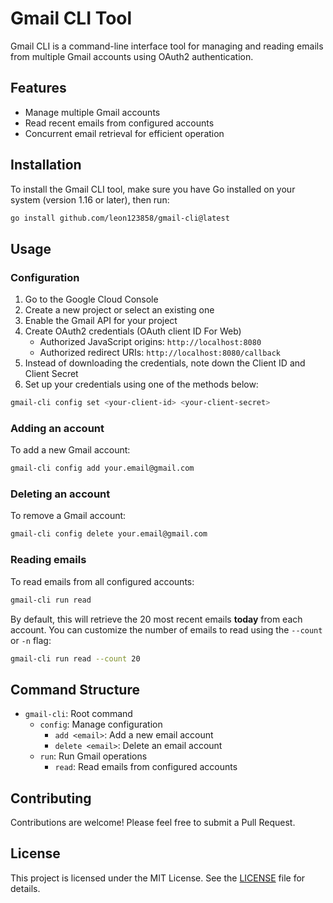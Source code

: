 # Gmail CLI Tool

Gmail CLI is a command-line interface tool for managing and reading emails from multiple Gmail accounts using OAuth2 authentication.

## Features

- Manage multiple Gmail accounts
- Read recent emails from configured accounts
- Concurrent email retrieval for efficient operation

## Installation

To install the Gmail CLI tool, make sure you have Go installed on your system (version 1.16 or later), then run:

```bash
go install github.com/leon123858/gmail-cli@latest
```

## Usage

### Configuration

1. Go to the Google Cloud Console
2. Create a new project or select an existing one
3. Enable the Gmail API for your project
4. Create OAuth2 credentials (OAuth client ID For Web)
   - Authorized JavaScript origins: `http://localhost:8080`
   - Authorized redirect URIs: `http://localhost:8080/callback`
5. Instead of downloading the credentials, note down the Client ID and Client Secret
6. Set up your credentials using one of the methods below:

```bash
gmail-cli config set <your-client-id> <your-client-secret>
```

### Adding an account

To add a new Gmail account:

```bash
gmail-cli config add your.email@gmail.com
```

### Deleting an account

To remove a Gmail account:

```bash
gmail-cli config delete your.email@gmail.com
```

### Reading emails

To read emails from all configured accounts:

```bash
gmail-cli run read
```

By default, this will retrieve the 20 most recent emails **today** from each account. You can customize the number of emails to read using the `--count` or `-n` flag:

```bash
gmail-cli run read --count 20
```

## Command Structure

- `gmail-cli`: Root command
    - `config`: Manage configuration
        - `add <email>`: Add a new email account
        - `delete <email>`: Delete an email account
    - `run`: Run Gmail operations
        - `read`: Read emails from configured accounts

## Contributing

Contributions are welcome! Please feel free to submit a Pull Request.

## License

This project is licensed under the MIT License. See the [LICENSE](LICENSE) file for details.